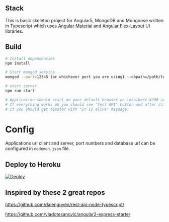 ## Stack

This is basic skeleton project for Angular5, MongoDB and Mongoose written in Typescript which uses [Angular Material](https://material.angular.io/) and [Angular Flex-Layout](https://github.com/angular/flex-layout) UI libraries.

## Build

```bash
# Install dependencies
npm install

# Start mongod service
mongod --port=12345 (or whichever port you are using) --dbpath=/path/to/yourdb

# start server
npm run start

# Application should start on your default browser on localhost:4200 address. 
# If everything works ok you should see "Test API" button and after clicking 
# it you should get toaster with "It is alive" message.

```
# Config

Applications url client and server, port numbers and database url can be configured in `nodemon.json` file.


## Deploy to Heroku

[![Deploy](https://www.herokucdn.com/deploy/button.png)](https://heroku.com/deploy)


## Inspired by these 2 great repos

https://github.com/dalenguyen/rest-api-node-typescript/

https://github.com/vladotesanovic/angular2-express-starter
